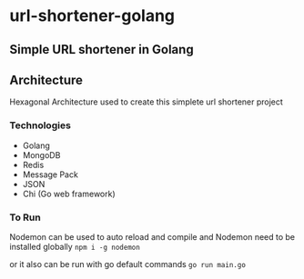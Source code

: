 # url-shortener-golang

## Simple URL shortener in Golang

## Architecture

Hexagonal Architecture used to create this simplete url shortener project

### Technologies

- Golang
- MongoDB
- Redis
- Message Pack
- JSON
- Chi (Go web framework)

### To Run

Nodemon can be used to auto reload and compile and Nodemon need to be installed globally
`npm i -g nodemon`

or it also can be run with go default commands
`go run main.go`
